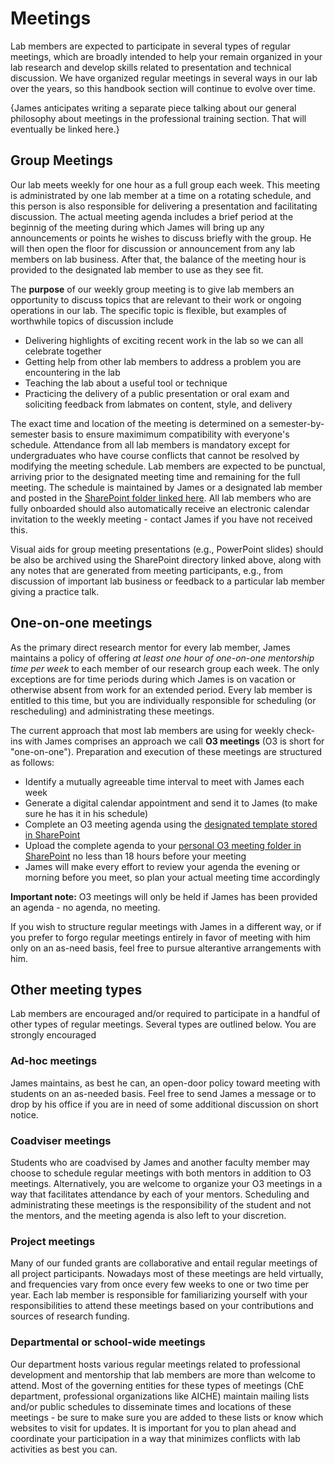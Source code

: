 # Meetings

Lab members are expected to participate in several types of regular meetings, which are broadly intended to help your remain organized in your lab research and develop skills related to presentation and technical discussion. 
We have organized regular meetings in several ways in our lab over the years, so this handbook section will continue to evolve over time.

{James anticipates writing a separate piece talking about our general philosophy about meetings in the professional training section. That will eventually be linked here.}



## Group Meetings

Our lab meets weekly for one hour as a full group each week.
This meeting is administrated by one lab member at a time on a rotating schedule, and this person is also responsible for delivering a presentation and facilitating discussion. 
The actual meeting agenda includes a brief period at the beginnig of the meeting during which James will bring up any announcements or points he wishes to discuss briefly with the group.
He will then open the floor for discussion or announcement from any lab members on lab business.
After that, the balance of the meeting hour is provided to the designated lab member to use as they see fit.

The **purpose** of our weekly group meeting is to give lab members an opportunity to discuss topics that are relevant to their work or ongoing operations in our lab.
The specific topic is flexible, but examples of worthwhile topics of discussion include

* Delivering highlights of exciting recent work in the lab so we can all celebrate together
* Getting help from other lab members to address a problem you are encountering in the lab 
* Teaching the lab about a useful tool or technique
* Practicing the delivery of a public presentation or oral exam and soliciting feedback from labmates on content, style, and delivery

The exact time and location of the meeting is determined on a semester-by-semester basis to ensure maximimum compatibility with everyone's schedule.
Attendance from all lab members is mandatory except for undergraduates who have course conflicts that cannot be resolved by modifying the meeting schedule.
Lab members are expected to be punctual, arriving prior to the designated meeting time and remaining for the full meeting.
The schedule is maintained by James or a designated lab member and posted in the [SharePoint folder linked here](https://pitt.sharepoint.com/:f:/r/sites/mckonelab2/Shared%20Documents/Meetings/Group%20Meeting?csf=1&web=1&e=YkBIfx).
All lab members who are fully onboarded should also automatically receive an electronic calendar invitation to the weekly meeting - contact James if you have not received this.

Visual aids for group meeting presentations (e.g., PowerPoint slides) should be also be archived using the SharePoint directory linked above, along with any notes that are generated from meeting participants, e.g., from discussion of important lab business or feedback to a particular lab member giving a practice talk.

## One-on-one meetings

As the primary direct research mentor for every lab member, James maintains a policy of offering _at least one hour of one-on-one mentorship time per week_ to each member of our research group each week. 
The only exceptions are for time periods during which James is on vacation or otherwise absent from work for an extended period.
Every lab member is entitled to this time, but you are individually responsible for scheduling (or rescheduling) and administrating these meetings. 

The current approach that most lab members are using for weekly check-ins with James comprises an approach we call **O3 meetings** (O3 is short for "one-on-one"). 
Preparation and execution of these meetings are structured as follows:

* Identify a mutually agreeable time interval to meet with James each week
* Generate a digital calendar appointment and send it to James (to make sure he has it in his schedule)
* Complete an O3 meeting agenda using the [designated template stored in SharePoint](https://pitt.sharepoint.com/:w:/r/sites/mckonelab2/Shared%20Documents/Meetings/O3%20Meetings/McKoneLab%20O3%20Agenda%20Template.docx?d=w715f1e60e0a044c7bc7a37d34b255ff4&csf=1&web=1&e=Klblfa)
* Upload the complete agenda to your [personal O3 meeting folder in SharePoint](https://pitt.sharepoint.com/:f:/r/sites/mckonelab2/Shared%20Documents/Meetings/O3%20Meetings?csf=1&web=1&e=eSiduJ) no less than 18 hours before your meeting 
* James will make every effort to review your agenda the evening or morning before you meet, so plan your actual meeting time accordingly

**Important note:** O3 meetings will only be held if James has been provided an agenda - no agenda, no meeting.

If you wish to structure regular meetings with James in a different way, or if you prefer to forgo regular meetings entirely in favor of meeting with him only on an as-need basis, feel free to pursue alterantive arrangements with him.

## Other meeting types

Lab members are encouraged and/or required to participate in a handful of other types of regular meetings.
Several types are outlined below.
You are strongly encouraged

### Ad-hoc meetings

James maintains, as best he can, an open-door policy toward meeting with students on an as-needed basis.
Feel free to send James a message or to drop by his office if you are in need of some additional discussion on short notice.

### Coadviser meetings

Students who are coadvised by James and another faculty member may choose to schedule regular meetings with both mentors in addition to O3 meetings.
Alternatively, you are welcome to organize your O3 meetings in a way that facilitates attendance by each of your mentors.
Scheduling and administrating these meetings is the responsibility of the student and not the mentors, and the meeting agenda is also left to your discretion.

### Project meetings

Many of our funded grants are collaborative and entail regular meetings of all project participants.
Nowadays most of these meetings are held virtually, and frequencies vary from once every few weeks to one or two time per year.
Each lab member is responsible for familiarizing yourself with your responsibilities to attend these meetings based on your contributions and sources of research funding.

### Departmental or school-wide meetings

Our department hosts various regular meetings related to professional development and mentorship that lab members are more than welcome to attend.
Most of the governing entities for these types of meetings (ChE department, professional organizations like AICHE) maintain mailing lists and/or public schedules to disseminate times and locations of these meetings - be sure to make sure you are added to these lists or know which websites to visit for updates.
It is important for you to plan ahead and coordinate your participation in a way that minimizes conflicts with lab activities as best you can.
